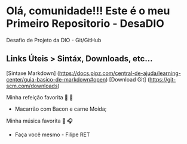 # Olá, comunidade!!! Este é o meu Primeiro Repositorio - DesaDIO

Desafio de Projeto da DIO - Git/GitHub


## Links Úteis > Sintáx, Downloads, etc... 
[Sintaxe Markdown] (https://docs.pipz.com/central-de-ajuda/learning-center/guia-basico-de-markdown#open)
[Download Git] (https://git-scm.com/downloads)



Minha refeição favorita :spaghetti: :bacon:

* Macarrão com Bacon e carne Moída;

Minha música favorita :musical_score: :headphones:

* Faça você mesmo - Filipe RET
